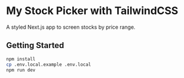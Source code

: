 # My Stock Picker with TailwindCSS

A styled Next.js app to screen stocks by price range.

## Getting Started

```bash
npm install
cp .env.local.example .env.local
npm run dev
```
